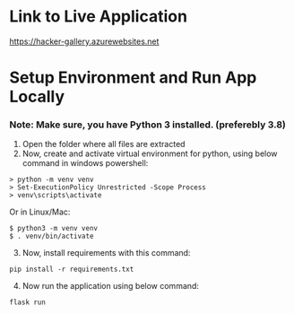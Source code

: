 # Link to Live Application

https://hacker-gallery.azurewebsites.net

# Setup Environment and Run App Locally

### Note: Make sure, you have Python 3 installed. (preferebly 3.8)  

1. Open the folder where all files are extracted
2. Now, create and activate virtual environment for python, using below command in windows powershell:
```
> python -m venv venv
> Set-ExecutionPolicy Unrestricted -Scope Process
> venv\scripts\activate
```
Or in Linux/Mac:
```
$ python3 -m venv venv
$ . venv/bin/activate
```
3. Now, install requirements with this command:
```
pip install -r requirements.txt
```
4. Now run the application using below command:
```
flask run
```